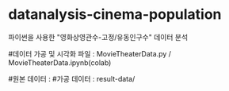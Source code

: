 # datanalysis-cinema-population
파이썬을 사용한 "영화상영관수-고정/유동인구수" 데이터 분석

#데이터 가공 및 시각화 파일 : MovieTheaterData.py / MovieTheaterData.ipynb(colab)

#원본 데이터 : 
#가공 데이터 : result-data/
